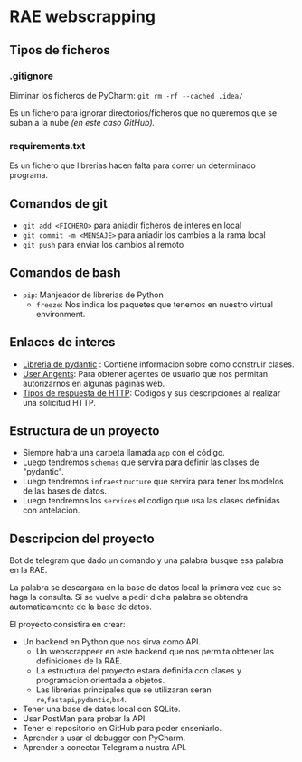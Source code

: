 # RAE webscrapping

## Tipos de ficheros

### .gitignore

Eliminar los ficheros de PyCharm: `git rm -rf --cached .idea/`

Es un fichero para ignorar directorios/ficheros que no queremos que se suban a la nube _(en este caso GitHub)._

### requirements.txt

Es un fichero que librerias hacen falta para correr un determinado programa.

## Comandos de git

- `git add <FICHERO>` para aniadir ficheros de interes en local
- `git commit -m <MENSAJE>` para aniadir los cambios a la rama local
- `git push` para enviar los cambios al remoto

## Comandos de bash
- `pip`: Manjeador de librerias de Python
  - `freeze`: Nos indica los paquetes que tenemos en nuestro virtual environment.


## Enlaces de interes

- [Libreria de pydantic](https://docs.pydantic.dev/latest/concepts/models/) : Contiene informacion sobre como construir
  clases.
- [User Angents](https://user-agents.net/): Para obtener agentes de usuario que nos permitan autorizarnos en algunas páginas web.
- [Tipos de respuesta de HTTP](https://developer.mozilla.org/es/docs/Web/HTTP/Status): Codigos y sus descripciones al realizar una solicitud HTTP.
## Estructura de un proyecto

- Siempre habra una carpeta llamada `app` con el código.
- Luego tendremos `schemas` que servira para definir las clases de "pydantic".
- Luego tendremos `infraestructure` que servira para tener los modelos de las bases de datos.
- Luego tendremos los `services` el codigo que usa las clases definidas con antelacion.

## Descripcion del proyecto

Bot de telegram que dado un comando y una palabra busque esa palabra en la RAE.

La palabra se descargara en la base de datos local la primera vez que se haga la consulta. Si se vuelve a pedir dicha palabra se obtendra automaticamente de la base de datos.

El proyecto consistira en crear:

- Un backend en Python que nos sirva como API.
  - Un webscrappeer en este backend que nos permita obtener las definiciones de la RAE.
  - La estructura del proyecto estara definida con clases y programacion orientada a objetos.
  - Las librerias principales que se utilizaran seran `re`,`fastapi`,`pydantic`,`bs4`.
- Tener una base de datos local con SQLite.
- Usar PostMan para probar la API.
- Tener el repositorio en GitHub para poder enseniarlo.
- Aprender a usar el debugger con PyCharm.
- Aprender a conectar Telegram a nustra API.